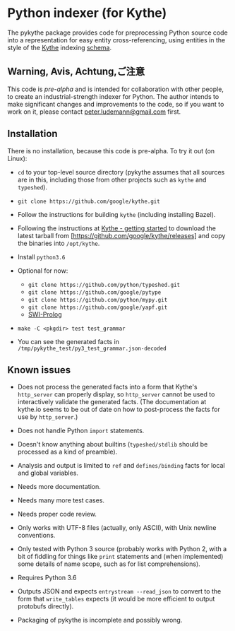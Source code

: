 # Python indexer (for Kythe)

The pykythe package provides code for preprocessing Python source code
into a representation for easy entity cross-referencing, using
entities in the style of the [Kythe](http://kythe.io) indexing
[schema](http://kythe.io/schema).

## Warning, Avis, Achtung,ご注意

This code is *pre-alpha* and is intended for collaboration with other
people, to create an industrial-strength indexer for Python. The
author intends to make significant changes and improvements to the
code, so if you want to work on it, please contact
<peter.ludemann@gmail.com> first.

## Installation

There is no installation, because this code is pre-alpha. To try it
out (on Linux):

* `cd` to your top-level source directory (pykythe assumes that all
  sources are in this, including those from other projects such as `kythe`
  and `typeshed`).

* `git clone https://github.com/google/kythe.git`

* Follow the instructions for building `kythe` (including installing Bazel).

* Following the instructions at
  [Kythe - getting started](https://github.com/google/kythe#getting-started )
  to download the latest tarball from
  [https://github.com/google/kythe/releases] and copy the binaries
  into `/opt/kythe`.

* Install `python3.6`

* Optional for now:

	* `git clone https://github.com/python/typeshed.git`
	* `git clone https://github.com/google/pytype`
	* `git clone https://github.com/python/mypy.git`
	* `git clone https://github.com/google/yapf.git`
	* [SWI-Prolog](http://www.swi-prolog.org/download/stable)

* `make -C <pkgdir> test test_grammar`

* You can see the generated facts in `/tmp/pykythe_test/py3_test_grammar.json-decoded`

## Known issues

* Does not process the generated facts into a form that Kythe's `http_server`
  can properly display, so `http_server` cannot be used to interactively
  validate the generated facts. (The documentation at kythe.io seems to be
  out of date on how to post-process the facts for use by `http_server`.)

* Does not handle Python `import` statements.

* Doesn't know anything about builtins (`typeshed/stdlib` should be
  processed as a kind of preamble).

* Analysis and output is limited to `ref` and `defines/binding` facts
  for local and global variables.

* Needs more documentation.

* Needs many more test cases.

* Needs proper code review.

* Only works with UTF-8 files (actually, only ASCII), with Unix
  newline conventions.

* Only tested with Python 3 source (probably works with Python 2, with
  a bit of fiddling for things like `print` statements and (when
  implemented) some details of name scope, such as for list
  comprehensions).

* Requires Python 3.6

* Outputs JSON and expects `entrystream --read_json` to convert to the
  form that `write_tables` expects (it would be more efficient to
  output protobufs directly).
  
* Packaging of pykythe is incomplete and possibly wrong.
